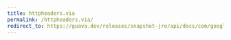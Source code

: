 ```yaml
---
title: httpheaders.via
permalink: /httpheaders.via/
redirect_to: https://guava.dev/releases/snapshot-jre/api/docs/com/google/common/net/HttpHeaders.html#VIA
---
```

